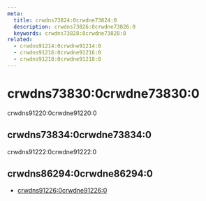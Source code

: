 ```yaml
---
meta:
  title: crwdns73824:0crwdne73824:0
  description: crwdns73826:0crwdne73826:0
  keywords: crwdns73828:0crwdne73828:0
related:
  - crwdns91214:0crwdne91214:0
  - crwdns91216:0crwdne91216:0
  - crwdns91218:0crwdne91218:0
---
```


# crwdns73830:0crwdne73830:0

crwdns91220:0crwdne91220:0

<entry-ad />

## crwdns73834:0crwdne73834:0

crwdns91222:0crwdne91222:0

<example file="v-responsive/usage" />

## crwdns86294:0crwdne86294:0

- [crwdns91226:0crwdne91226:0](crwdns91224:0crwdne91224:0)

<backmatter />
